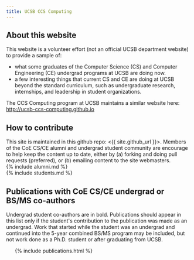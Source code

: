 ```yaml
---
title: UCSB CCS Computing
---
```


<div id="about" data-role="collapsible" data-collapsed="true" markdown="1">
<h2>About this website</h2>

This website is a volunteer effort (not an official UCSB department website) to provide a sample of:
* what some graduates of the Computer Science (CS) and Computer Engineering (CE) undergrad programs at UCSB are doing now.
* a few interesting things that current CS and CE are doing at UCSB beyond the standard curriculum, such as undergraduate research, internships, and leadership in student organizations.

The CCS Computing program at UCSB maintains a similar website here: <http://ucsb-ccs-computing.github.io>

</div>

<div id="about" data-role="collapsible" data-collapsed="true" markdown="1">
<h2>How to contribute</h2>
This site is maintained in this github repo: <{{ site.github_url }}>.
Members of the CoE CS/CE alumni and undergrad student community are encourage to help keep the content up to date, either by (a) forking and doing pull requests (preferred), or (b) emailing content to the site webmasters. 
</div>


<div id="alumni" data-role="collapsible" data-collapsed="false">
{% include alumni.md %}
</div>

<div id="students" data-role="collapsible" data-collapsed="false">
{% include students.md %}
</div>


<div id="publications" data-role="collapsible" data-collapsed="false">
  <h2>Publications with CoE CS/CE undergrad or BS/MS co-authors </h2>
  <p>Undergrad student co-authors are in bold.   Publications should appear in this list only if the student's contribution to the publication was made as an undergrad.  Work that started while the student was an undergrad and continued into the 5-year combined BS/MS program may be included, but not work done as a Ph.D. student or after graduating from UCSB.</p>
  <ul>
{% include publications.html %}


  </ul>
</div>
